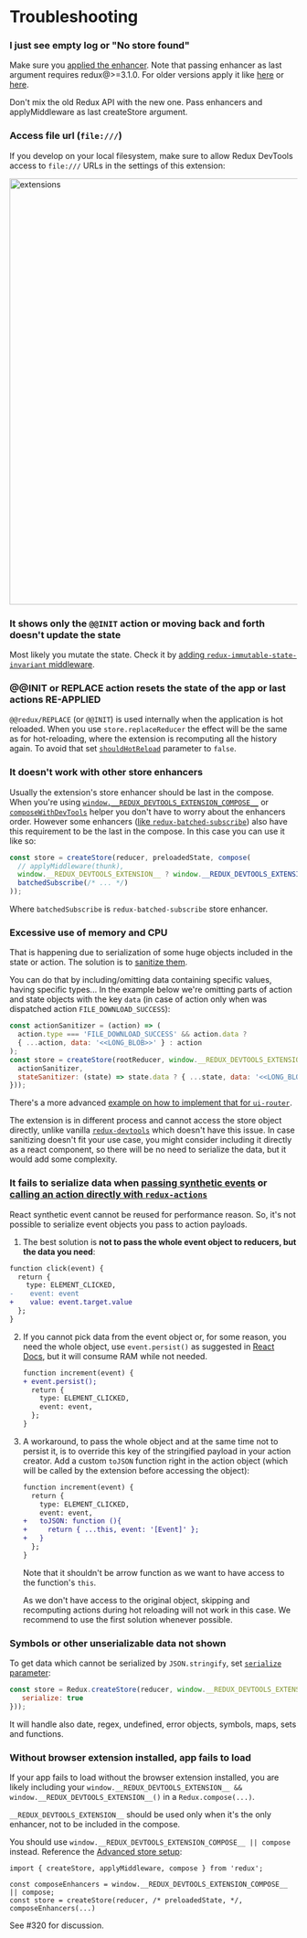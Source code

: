 # Troubleshooting

### I just see empty log or "No store found"

Make sure you [applied the enhancer](https://github.com/zalmoxisus/redux-devtools-extension#2-use-with-redux). Note that passing enhancer as last argument requires redux@>=3.1.0. For older versions apply it like [here](https://github.com/zalmoxisus/redux-devtools-extension/blob/v0.4.2/examples/todomvc/store/configureStore.js) or [here](https://github.com/zalmoxisus/redux-devtools-extension/blob/v0.4.2/examples/counter/store/configureStore.js#L7-L12).

Don't mix the old Redux API with the new one. Pass enhancers and applyMiddleware as last createStore argument.

### Access file url (`file:///`) 

If you develop on your local filesystem, make sure to allow Redux DevTools access to `file:///` URLs in the settings of this extension:

<img width="746" alt="extensions" src="https://cloud.githubusercontent.com/assets/7957859/19075220/a0fad99e-8a4c-11e6-8b87-757f2dc179cb.png">

### It shows only the `@@INIT` action or moving back and forth doesn't update the state

Most likely you mutate the state. Check it by [adding `redux-immutable-state-invariant` middleware](https://github.com/zalmoxisus/redux-devtools-extension/blob/master/examples/counter/store/configureStore.js#L3).

### @@INIT or REPLACE action resets the state of the app or last actions RE-APPLIED

`@@redux/REPLACE` (or `@@INIT`) is used internally when the application is hot reloaded. When you use `store.replaceReducer` the effect will be the same as for hot-reloading, where the extension is recomputing all the history again. To avoid that set [`shouldHotReload`](/docs/API/Arguments.md#shouldhotreload) parameter to `false`. 

### It doesn't work with other store enhancers 

Usually the extension's store enhancer should be last in the compose. When you're using [`window.__REDUX_DEVTOOLS_EXTENSION_COMPOSE__`](/README.md#12-advanced-store-setup) or [`composeWithDevTools`](/README.md#13-use-redux-devtools-extension-package-from-npm) helper you don't have to worry about the enhancers order. However some enhancers ([like `redux-batched-subscribe`](https://github.com/zalmoxisus/redux-devtools-extension/issues/261)) also have this requirement to be the last in the compose. In this case you can use it like so:

```js
const store = createStore(reducer, preloadedState, compose(
  // applyMiddleware(thunk),
  window.__REDUX_DEVTOOLS_EXTENSION__ ? window.__REDUX_DEVTOOLS_EXTENSION__() : noop => noop,
  batchedSubscribe(/* ... */)
));
```

Where `batchedSubscribe` is `redux-batched-subscribe` store enhancer.

### Excessive use of memory and CPU

That is happening due to serialization of some huge objects included in the state or action. The solution is to [sanitize them](/docs/API/Arguments.md#actionsanitizer--statesanitizer).

You can do that by including/omitting data containing specific values, having specific types... In the example below we're omitting parts of action and state objects with the key `data` (in case of action only when was dispatched action `FILE_DOWNLOAD_SUCCESS`):

```js
const actionSanitizer = (action) => (
  action.type === 'FILE_DOWNLOAD_SUCCESS' && action.data ?
  { ...action, data: '<<LONG_BLOB>>' } : action
);
const store = createStore(rootReducer, window.__REDUX_DEVTOOLS_EXTENSION__ && window.__REDUX_DEVTOOLS_EXTENSION__({
  actionSanitizer,
  stateSanitizer: (state) => state.data ? { ...state, data: '<<LONG_BLOB>>' } : state
}));
```

There's a more advanced [example on how to implement that for `ui-router`](https://github.com/zalmoxisus/redux-devtools-extension/issues/455#issuecomment-404538385).

The extension is in different process and cannot access the store object directly, unlike vanilla [`redux-devtools`](https://github.com/reduxjs/redux-devtools) which doesn't have this issue. In case sanitizing doesn't fit your use case, you might consider including it directly as a react component, so there will be no need to serialize the data, but it would add some complexity.

### It fails to serialize data when [passing synthetic events](https://github.com/zalmoxisus/redux-devtools-extension/issues/275) or [calling an action directly with `redux-actions`](https://github.com/zalmoxisus/redux-devtools-extension/issues/287)

React synthetic event cannot be reused for performance reason. So, it's not possible to serialize event objects you pass to action payloads.
 
1. The best solution is **not to pass the whole event object to reducers, but the data you need**:
  ```diff
  function click(event) {
    return {
      type: ELEMENT_CLICKED,
  -    event: event
  +    value: event.target.value
    };
  }
  ```

2. If you cannot pick data from the event object or, for some reason, you need the whole object, use `event.persist()` as suggested in [React Docs](https://facebook.github.io/react/docs/events.html#event-pooling), but it will consume RAM while not needed.
   
   ```diff
   function increment(event) {
   + event.persist();
     return {
       type: ELEMENT_CLICKED,
       event: event,
     };
   }
   ```

3. A workaround, to pass the whole object and at the same time not to persist it, is to override this key of the stringified payload in your action creator. Add a custom `toJSON` function right in the action object (which will be called by the extension before accessing the object):
   
   ```diff
   function increment(event) {
     return {
       type: ELEMENT_CLICKED,
       event: event,
   +   toJSON: function (){
   +     return { ...this, event: '[Event]' };
   +   }
     };
   }
   ```
   Note that it shouldn't be arrow function as we want to have access to the function's `this`.
   
   As we don't have access to the original object, skipping and recomputing actions during hot reloading will not work in this case. We recommend to use the first solution whenever possible.

### Symbols or other unserializable data not shown 

To get data which cannot be serialized by `JSON.stringify`, set [`serialize` parameter](/docs/API/Arguments.md#serialize):
```js
const store = Redux.createStore(reducer, window.__REDUX_DEVTOOLS_EXTENSION__ && window.__REDUX_DEVTOOLS_EXTENSION__({
   serialize: true
}));
```

It will handle also date, regex, undefined, error objects, symbols, maps, sets and functions.

### Without browser extension installed, app fails to load

If your app fails to load without the browser extension installed, you are likely including your `window.__REDUX_DEVTOOLS_EXTENSION__ && window.__REDUX_DEVTOOLS_EXTENSION__()` in a `Redux.compose(...)`.

`__REDUX_DEVTOOLS_EXTENSION__` should be used only when it's the only enhancer, not to be included in the compose.

You should use `window.__REDUX_DEVTOOLS_EXTENSION_COMPOSE__ || compose` instead. Reference the [Advanced store setup](README.md#12-advanced-store-setup):

```
import { createStore, applyMiddleware, compose } from 'redux';

const composeEnhancers = window.__REDUX_DEVTOOLS_EXTENSION_COMPOSE__ || compose;
const store = createStore(reducer, /* preloadedState, */, composeEnhancers(...)
```

See #320 for discussion.
